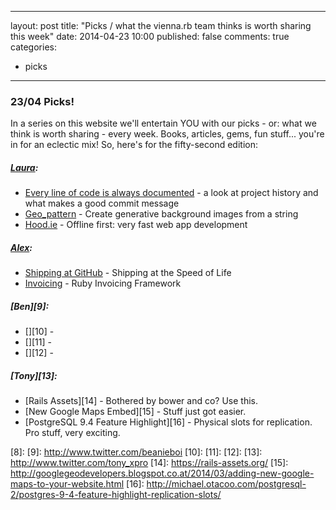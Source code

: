   ---
layout: post
title: "Picks / what the vienna.rb team thinks is worth sharing this week"
date: 2014-04-23 10:00
published: false
comments: true
categories:
  - picks
---

### 23/04 Picks!

In a series on this website we'll entertain YOU with our picks - or: what we think is worth sharing - every week.
Books, articles, gems, fun stuff... you're in for an eclectic mix! So, here's for the fifty-second edition:

##### [Laura][1]:
  - [Every line of code is always documented][2] - a look at project history and what makes a good commit message
  - [Geo_pattern][3] - Create generative background images from a string
  - [Hood.ie][4] - Offline first: very fast web app development

##### [Alex][5]:
  - [Shipping at GitHub][6] - Shipping at the Speed of Life
  - [Invoicing][7] - Ruby Invoicing Framework

##### [Ben][9]:
  - [][10] -
  - [][11] -
  - [][12] -

##### [Tony][13]:
  - [Rails Assets][14] - Bothered by bower and co? Use this.
  - [New Google Maps Embed][15] - Stuff just got easier.
  - [PostgreSQL 9.4 Feature Highlight][16] - Physical slots for replication. Pro stuff, very exciting.


[1]: http://www.twitter.com/alicetragedy
[2]: http://mislav.uniqpath.com/2014/02/hidden-documentation/
[3]: https://github.com/jasonlong/geo_pattern
[4]: http://hood.ie
[5]: http://www.twitter.com/alexandertacho
[6]: http://www.atmos.org/speaking.html
[7]: http://invoicing.codemancers.com/
[8]:
[9]: http://www.twitter.com/beanieboi
[10]:
[11]:
[12]:
[13]: http://www.twitter.com/tony_xpro
[14]: https://rails-assets.org/
[15]: http://googlegeodevelopers.blogspot.co.at/2014/03/adding-new-google-maps-to-your-website.html
[16]: http://michael.otacoo.com/postgresql-2/postgres-9-4-feature-highlight-replication-slots/
